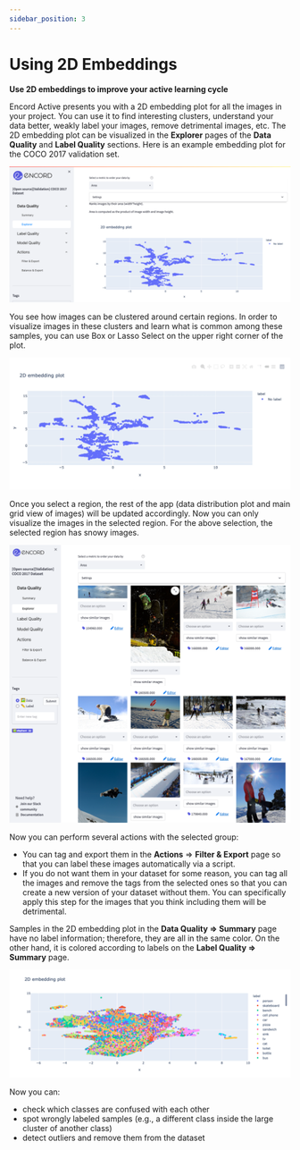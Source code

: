 ```yaml
---
sidebar_position: 3
---
```


# Using 2D Embeddings

**Use 2D embeddings to improve your active learning cycle**

Encord Active presents you with a 2D embedding plot for all the images in your project. You can use it to find interesting 
clusters, understand your data better, weakly label your images, remove detrimental images, etc. The 2D 
embedding plot can be visualized in the **Explorer** pages of the **Data Quality** and **Label Quality** sections. Here is an example
embedding plot for the COCO 2017 validation set.

![using-2d-embeddings-1](../images/workflows/using-2d-embeddings/using-2d-embeddings-1.png)

You see how images can be clustered around certain regions. In order to visualize images in these clusters and learn
what is common among these samples, you can use Box or Lasso Select on the upper right corner of the plot.

![using-2d-embeddings-2](../images/workflows/using-2d-embeddings/using-2d-embeddings-2.gif)

Once you select a region, the rest of the app (data distribution plot and main grid view of images) will be updated
accordingly. Now you can only visualize the images in the selected region. For the above selection, the selected region has
snowy images.

![img.png](../images/workflows/using-2d-embeddings/using-2d-embeddings-3.png)

Now you can perform several actions with the selected group:
- You can tag and export them in the **Actions** => **Filter & Export** page so that you can label these images 
automatically via a script.
- If you do not want them in your dataset for some reason, you can tag all the images and remove the tags from the
selected ones so that you can create a new version of your dataset without them. You can specifically apply this step
for the images that you think including them will be detrimental.

Samples in the 2D embedding plot in the **Data Quality => Summary** page have no label information; therefore, they are all in
the same color. On the other hand, it is colored according to labels on the **Label Quality => Summary** page. 

![using-2d-embeddings-4](../images/workflows/using-2d-embeddings/using-2d-embeddings-4.png)

Now you can:
- check which classes are confused with each other
- spot wrongly labeled samples (e.g., a different class inside the large cluster of another class)
- detect outliers and remove them from the dataset